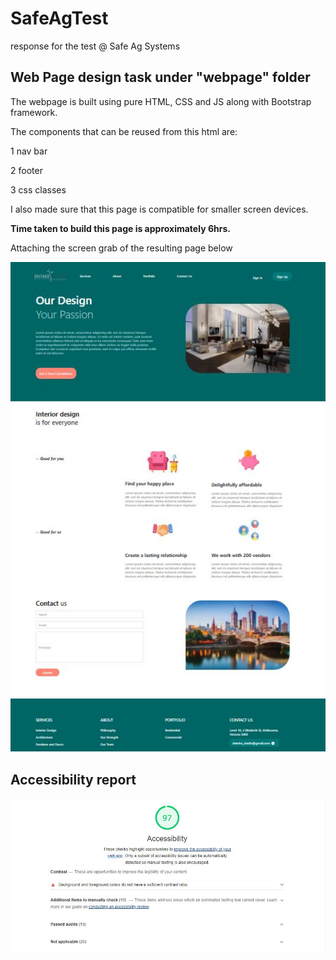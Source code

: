 # SafeAgTest
response for the test @ Safe Ag Systems

## Web Page design task under "webpage" folder

The webpage is built using pure HTML, CSS and JS along with Bootstrap framework.

The components that can be reused from this html are:

1 nav bar

2 footer

3 css classes

I also made sure that this page is compatible for smaller screen devices.

**Time taken to build this page is approximately 6hrs.**

Attaching the screen grab of the resulting page below

![webpage result](webpage/assets/madan-page.JPG)

## Accessibility report

![accessibility report](webpage/assets/accessibility-report.JPG)
